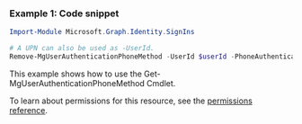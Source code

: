 ### Example 1: Code snippet

```powershellImport-Module Microsoft.Graph.Identity.SignIns

# A UPN can also be used as -UserId.
Remove-MgUserAuthenticationPhoneMethod -UserId $userId -PhoneAuthenticationMethodId $phoneAuthenticationMethodId
```
This example shows how to use the Get-MgUserAuthenticationPhoneMethod Cmdlet.
To learn about permissions for this resource, see the [permissions reference](/graph/permissions-reference).

